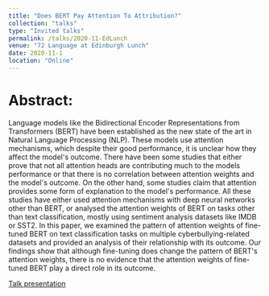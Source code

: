 ```yaml
---
title: "Does BERT Pay Attention To Attribution?"
collection: "talks"
type: "Invited talks"
permalink: /talks/2020-11-EdLunch
venue: "72 Language at Edinburgh Lunch"
date: 2020-11-1
location: "Online"
---
```

Abstract:
==========
Language models like the Bidirectional Encoder Representations from Transformers (BERT) have been established as the new state of the art in Natural Language Processing (NLP). These models use attention mechanisms, which despite their good performance, it is unclear how they affect the model's outcome. There have been some studies that either prove that  not all attention heads are contributing much to the models performance or that there is no correlation between attention weights and the model's outcome. On the other hand, some studies claim that attention provides some form of explanation to the model's performance. All these studies have either used attention mechanisms with deep neural networks other than BERT, or analysed the attention weights of BERT on tasks other than text classification, mostly using sentiment analysis datasets like IMDB or SST2. In this paper, we examined the pattern of attention weights of fine-tuned BERT on text classification tasks on multiple cyberbullying-related datasets and provided an analysis of their relationship with its outcome. Our findings show that although fine-tuning does change the pattern of BERT's attention weights, there is no evidence that the attention weights of fine-tuned BERT play a direct role in its outcome.

<a href="/files/talks/2020/2020-11-EdLunch.pdf">Talk presentation</a>
